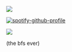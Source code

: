 ![](https://komarev.com/ghpvc/?username=your-github-username&abbreviated=true)

[![spotify-github-profile](https://spotify-github-profile.kittinanx.com/api/view?uid=wawr7uc2p4tz3bz7gesudnppv&cover_image=true&theme=natemoo-re&show_offline=false&background_color=121212&interchange=false&bar_color=6a8cb9&bar_color_cover=false)](https://github.com/kittinan/spotify-github-profile)

![]([https://64.media.tumblr.com/24b76eba567e08115824fe52e197934a/d055b905663af3ba-3d/s500x750/9f6bac30a9367cab886609fdf2e3e60fba99abf4.gifv])

(the bfs ever)
